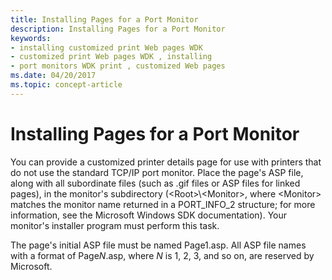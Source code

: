 ```yaml
---
title: Installing Pages for a Port Monitor
description: Installing Pages for a Port Monitor
keywords:
- installing customized print Web pages WDK
- customized print Web pages WDK , installing
- port monitors WDK print , customized Web pages
ms.date: 04/20/2017
ms.topic: concept-article
---
```


# Installing Pages for a Port Monitor





You can provide a customized printer details page for use with printers that do not use the standard TCP/IP port monitor. Place the page's ASP file, along with all subordinate files (such as .gif files or ASP files for linked pages), in the monitor's subdirectory (&lt;Root&gt;\\&lt;Monitor&gt;, where &lt;Monitor&gt; matches the monitor name returned in a PORT\_INFO\_2 structure; for more information, see the Microsoft Windows SDK documentation). Your monitor's installer program must perform this task.

The page's initial ASP file must be named Page1.asp. All ASP file names with a format of Page*N*.asp, where *N* is 1, 2, 3, and so on, are reserved by Microsoft.

 

 




